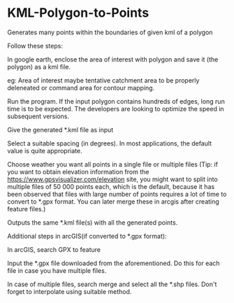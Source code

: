 # KML-Polygon-to-Points
Generates many points within the boundaries of given kml of a polygon

Follow these steps:

In google earth, enclose the area of interest with polygon and save it (the polygon) as a kml file.

eg: Area of interest maybe tentative catchment area to be properly deleneated or command area for contour mapping.

Run the program. If the input polygon contains hundreds of edges, long run time is to be expected. The developers are looking to optimize the speed in subsequent versions.

Give the generated *.kml file as input

Select a suitable spacing (in degrees). In most applications, the default value is quite appropriate.

Choose weather you want all points in a single file or multiple files
(Tip: if you want to obtain elevation information from the https://www.gpsvisualizer.com/elevation site, you might want to split into multiple files of 50 000 points each, which is the default, because it has been observed that files with large number of points requires a lot of time to convert to *.gpx format. You can later merge these in arcgis after creating feature files.)

Outputs the same *.kml file(s) with all the generated points.


Additional steps in arcGIS(if converted to *.gpx format):

In arcGIS, search GPX to feature

Input the *.gpx file downloaded from the aforementioned. Do this for each file in case you have multiple files.

In case of multiple files, search merge and select all the *.shp files.
Don't forget to interpolate using suitable method.